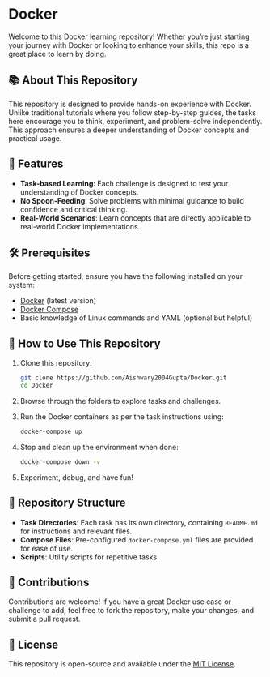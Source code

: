 # Docker 

Welcome to this Docker learning repository! Whether you’re just starting your journey with Docker or looking to enhance your skills, this repo is a great place to learn by doing.

## 📚 About This Repository

This repository is designed to provide hands-on experience with Docker. Unlike traditional tutorials where you follow step-by-step guides, the tasks here encourage you to think, experiment, and problem-solve independently. This approach ensures a deeper understanding of Docker concepts and practical usage.

## 🚀 Features

- **Task-based Learning**: Each challenge is designed to test your understanding of Docker concepts.
- **No Spoon-Feeding**: Solve problems with minimal guidance to build confidence and critical thinking.
- **Real-World Scenarios**: Learn concepts that are directly applicable to real-world Docker implementations.

## 🛠️ Prerequisites

Before getting started, ensure you have the following installed on your system:

- [Docker](https://www.docker.com/) (latest version)
- [Docker Compose](https://docs.docker.com/compose/)
- Basic knowledge of Linux commands and YAML (optional but helpful)

## 🔧 How to Use This Repository

1. Clone this repository:
   ```bash
   git clone https://github.com/Aishwary2004Gupta/Docker.git
   cd Docker
   ```

2. Browse through the folders to explore tasks and challenges.

3. Run the Docker containers as per the task instructions using:
   ```bash
   docker-compose up
   ```

4. Stop and clean up the environment when done:
   ```bash
   docker-compose down -v
   ```

5. Experiment, debug, and have fun!

## 📂 Repository Structure

- **Task Directories**: Each task has its own directory, containing `README.md` for instructions and relevant files.
- **Compose Files**: Pre-configured `docker-compose.yml` files are provided for ease of use.
- **Scripts**: Utility scripts for repetitive tasks.

## 🙌 Contributions

Contributions are welcome! If you have a great Docker use case or challenge to add, feel free to fork the repository, make your changes, and submit a pull request.

## 📝 License

This repository is open-source and available under the [MIT License](LICENSE).

